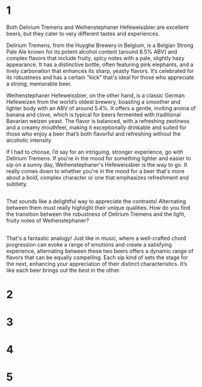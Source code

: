 # 1

Both Delirium Tremens and Weihenstephaner Hefeweissbier are excellent beers, but they cater to very different tastes and experiences.

Delirium Tremens, from the Huyghe Brewery in Belgium, is a Belgian Strong Pale Ale known for its potent alcohol content (around 8.5% ABV) and complex flavors that include fruity, spicy notes with a pale, slightly hazy appearance. It has a distinctive bottle, often featuring pink elephants, and a lively carbonation that enhances its sharp, yeasty flavors. It’s celebrated for its robustness and has a certain "kick" that's ideal for those who appreciate a strong, memorable beer.

Weihenstephaner Hefeweissbier, on the other hand, is a classic German Hefeweizen from the world’s oldest brewery, boasting a smoother and lighter body with an ABV of around 5.4%. It offers a gentle, inviting aroma of banana and clove, which is typical for beers fermented with traditional Bavarian weizen yeast. The flavor is balanced, with a refreshing zestiness and a creamy mouthfeel, making it exceptionally drinkable and suited for those who enjoy a beer that’s both flavorful and refreshing without the alcoholic intensity.

If I had to choose, I’d say for an intriguing, stronger experience, go with Delirium Tremens. If you're in the mood for something lighter and easier to sip on a sunny day, Weihenstephaner's Hefeweissbier is the way to go. It really comes down to whether you're in the mood for a beer that's more about a bold, complex character or one that emphasizes refreshment and subtlety.

##
That sounds like a delightful way to appreciate the contrasts! Alternating between them must really highlight their unique qualities. How do you find the transition between the robustness of Delirium Tremens and the light, fruity notes of Weihenstephaner?

## 
That's a fantastic analogy! Just like in music, where a well-crafted chord progression can evoke a range of emotions and create a satisfying experience, alternating between these two beers offers a dynamic range of flavors that can be equally compelling. Each sip kind of sets the stage for the next, enhancing your appreciation of their distinct characteristics. It’s like each beer brings out the best in the other.

# 2
# 3
# 4
# 5

